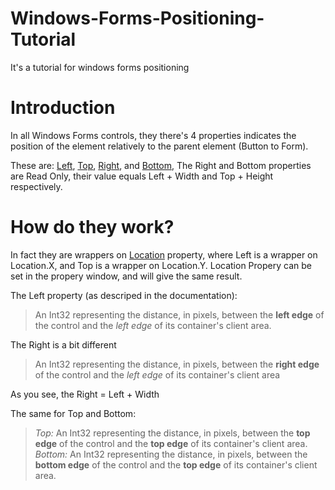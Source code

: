 # Windows-Forms-Positioning-Tutorial
It's a tutorial for windows forms positioning

# Introduction

In all Windows Forms controls, they there's 4 properties indicates the position of the element relatively to the parent element (Button to Form).

These are: [Left](https://msdn.microsoft.com/en-us/library/system.windows.forms.control.left(v=vs.110).aspx), [Top](https://msdn.microsoft.com/en-us/library/system.windows.forms.control.top(v=vs.110).aspx), [Right](https://msdn.microsoft.com/en-us/library/system.windows.forms.control.right(v=vs.110).aspx), and [Bottom](https://msdn.microsoft.com/en-us/library/system.windows.forms.control.bottom(v=vs.110).aspx),
The Right and Bottom properties are Read Only, their value equals Left + Width and Top + Height respectively.

# How do they work?

In fact they are wrappers on [Location](https://msdn.microsoft.com/en-us/library/system.windows.forms.control.location(v=vs.110).aspx) property, where Left is a wrapper on Location.X, and Top is a wrapper on Location.Y.
Location Propery can be set in the propery window, and will give the same result.

The Left property (as descriped in the documentation):
> An Int32 representing the distance, in pixels, between the __**left edge**__ of the control and the *left edge* of its container's client area.

The Right is a bit different
> An Int32 representing the distance, in pixels, between the __**right edge**__ of the control and the *left edge* of its container's client area

As you see, the Right = Left + Width


The same for Top and Bottom:
> *Top:* An Int32 representing the distance, in pixels, between the __**top edge**__ of the control and the **top edge** of its container's client area.
> *Bottom:* An Int32 representing the distance, in pixels, between the __**bottom edge**__ of the control and the **top edge** of its container's client area.
